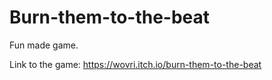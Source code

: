 # Burn-them-to-the-beat
Fun made game.

Link to the game: https://wovri.itch.io/burn-them-to-the-beat
